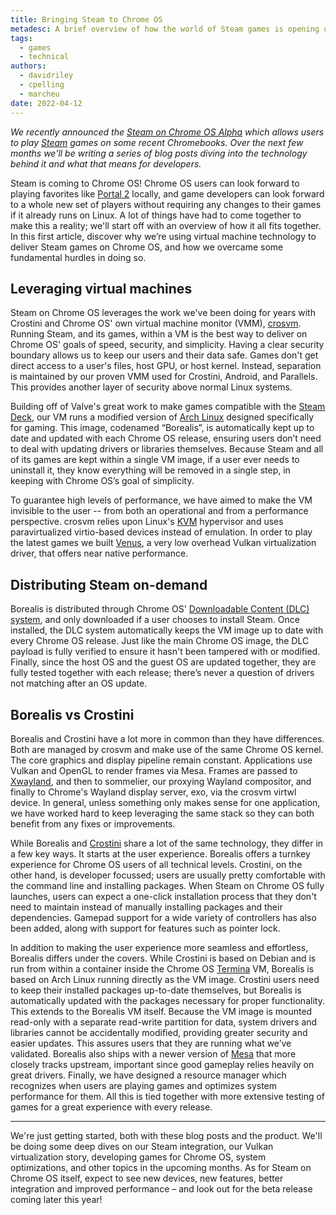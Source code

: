 ```yaml
---
title: Bringing Steam to Chrome OS
metadesc: A brief overview of how the world of Steam games is opening up to Chrome OS.
tags:
  - games
  - technical
authors:
  - davidriley
  - cpelling
  - marcheu
date: 2022-04-12
---
```


_We recently announced the [Steam on Chrome OS Alpha](https://www.chromium.org/chromium-os/steam-on-chromeos/) which allows users to play [Steam](https://store.steampowered.com/) games on some recent Chromebooks. Over the next few months we'll be writing a series of blog posts diving into the technology behind it and what that means for developers._

Steam is coming to Chrome OS! Chrome OS users can look forward to playing favorites like [Portal 2](https://store.steampowered.com/app/620) locally, and game developers can look forward to a whole new set of players without requiring any changes to their games if it already runs on Linux. A lot of things have had to come together to make this a reality; we'll start off with an overview of how it all fits together. In this first article, discover why we’re using virtual machine technology to deliver Steam games on Chrome OS, and how we overcame some fundamental hurdles in doing so.

## Leveraging virtual machines

Steam on Chrome OS leverages the work we've been doing for years with Crostini and Chrome OS' own virtual machine monitor (VMM), [crosvm](https://chromium.googlesource.com/chromiumos/platform/crosvm/+/HEAD/README.md). Running Steam, and its games, within a VM is the best way to deliver on Chrome OS' goals of speed, security, and simplicity. Having a clear security boundary allows us to keep our users and their data safe. Games don't get direct access to a user's files, host GPU, or host kernel. Instead, separation is maintained by our proven VMM used for Crostini, Android, and Parallels. This provides another layer of security above normal Linux systems.

Building off of Valve's great work to make games compatible with the [Steam Deck](https://store.steampowered.com/steamdeck), our VM runs a modified version of [Arch Linux](https://archlinux.org/) designed specifically for gaming. This image, codenamed “Borealis”, is automatically kept up to date and updated with each Chrome OS release, ensuring users don’t need to deal with updating drivers or libraries themselves. Because Steam and all of its games are kept within a single VM image, if a user ever needs to uninstall it, they know everything will be removed in a single step, in keeping with Chrome OS’s goal of simplicity.

To guarantee high levels of performance, we have aimed to make the VM invisible to the user -- from both an operational and from a performance perspective. crosvm relies upon Linux's [KVM](https://www.linux-kvm.org/page/Main_Page) hypervisor and uses paravirtualized virtio-based devices instead of emulation. In order to play the latest games we built [Venus](https://docs.mesa3d.org/drivers/venus.html), a very low overhead Vulkan virtualization driver, that offers near native performance.

## Distributing Steam on-demand

Borealis is distributed through Chrome OS' [Downloadable Content (DLC) system](https://chromium.googlesource.com/chromiumos/platform2/+/HEAD/dlcservice/docs/developer.md), and only downloaded if a user chooses to install Steam. Once installed, the DLC system automatically keeps the VM image up to date with every Chrome OS release. Just like the main Chrome OS image, the DLC payload is fully verified to ensure it hasn't been tampered with or modified. Finally, since the host OS and the guest OS are updated together, they are fully tested together with each release; there’s never a question of drivers not matching after an OS update.

## Borealis vs Crostini

Borealis and Crostini have a lot more in common than they have differences. Both are managed by crosvm and make use of the same Chrome OS kernel. The core graphics and display pipeline remain constant. Applications use Vulkan and OpenGL to render frames via Mesa. Frames are passed to [Xwayland](https://wayland.freedesktop.org/xserver.html), and then to sommelier, our proxying Wayland compositor, and finally to Chrome's Wayland display server, exo, via the crosvm virtwl device. In general, unless something only makes sense for one application, we have worked hard to keep leveraging the same stack so they can both benefit from any fixes or improvements.

While Borealis and [Crostini](/{{locale.code}}/linux) share a lot of the same technology, they differ in a few key ways. It starts at the user experience. Borealis offers a turnkey experience for Chrome OS users of all technical levels. Crostini, on the other hand, is developer focussed; users are usually pretty comfortable with the command line and installing packages. When Steam on Chrome OS fully launches, users can expect a one-click installation process that they don't need to maintain instead of manually installing packages and their dependencies. Gamepad support for a wide variety of controllers has also been added, along with support for features such as pointer lock.

In addition to making the user experience more seamless and effortless, Borealis differs under the covers. While Crostini is based on Debian and is run from within a container inside the Chrome OS [Termina](https://chromium.googlesource.com/chromiumos/overlays/board-overlays/+/master/project-termina/) VM, Borealis is based on Arch Linux running directly as the VM image. Crostini users need to keep their installed packages up-to-date themselves, but Borealis is automatically updated with the packages necessary for proper functionality. This extends to the Borealis VM itself. Because the VM image is mounted read-only with a separate read-write partition for data, system drivers and libraries cannot be accidentally modified, providing greater security and easier updates. This assures users that they are running what we’ve validated. Borealis also ships with a newer version of [Mesa](https://www.mesa3d.org/) that more closely tracks upstream, important since good gameplay relies heavily on great drivers. Finally, we have designed a resource manager which recognizes when users are playing games and optimizes system performance for them. All this is tied together with more extensive testing of games for a great experience with every release.

---

We're just getting started, both with these blog posts and the product. We'll be doing some deep dives on our Steam integration, our Vulkan virtualization story, developing games for Chrome OS, system optimizations, and other topics in the upcoming months. As for Steam on Chrome OS itself, expect to see new devices, new features, better integration and improved performance – and look out for the beta release coming later this year!
